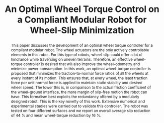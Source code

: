 ---
layout: project-page-new
title: "An Optimal Wheel Torque Control on a Compliant Modular Robot for Wheel-Slip Minimization"
authors:
  - name: Siravuru Avinash
    sup: 1
  - name: Suril V Shah
    sup: 1
  - name: K Madhava Krishna
    sup: 1
affiliations:
  - name: IIIT Hyderabad, India
    link: https://robotics.iiit.ac.in
    sup: 1
permalink: publications/2015/Avinash_An-Optimal-Wheel
abstract: "This paper discusses the development of an optimal wheel torque controller for a
compliant modular robot. The wheel actuators are the only actively controllable elements in this robot. For this type of robots, wheel-slip could offer a lot of hindrance while traversing on uneven terrains. Therefore, an effective wheel-torque controller is desired that will also improve the wheel-odometry and minimize power consumption. In this work, an optimal wheel-torque controller is proposed that minimizes the traction-to-normal force ratios of all the wheels at every instant of its motion. This ensures that, at every wheel, the least traction force per unit normal force is applied to maintain static stability and desired wheel speed. The lower this is, in comparison to the actual friction coefficient of the wheel-ground interface, the more margin of slip-free motion the robot can have. This formalism best exploits the redundancy offered by a modularly designed robot. This is the key novelty of this work. Extensive numerical and experimental studies were carried out to validate this controller. The robot was tested on four different surfaces and we report an overall average slip reduction of 44 % and mean wheel-torque reduction by 16 %."
paper: https://robotics.iiit.ac.in/uploads/Main/Publications/Avinash_etal_Robotica_15.pdf
# iframe: https://www.youtube.com/embed/jhjskX4FQwA

---